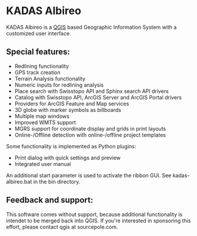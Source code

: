# KADAS Albireo

KADAS Albireo is a [QGIS](http://qgis.org/) based Geographic Information System
with a customized user interface.

## Special features:

 * Redlining functionality
 * GPS track creation
 * Terrain Analysis functionality
 * Numeric inputs for redlining analysis
 * Place search with Swisstopo API and Sphinx search API drivers 
 * Catalog with Swisstopo API, ArcGIS Server and ArcGIS Portal drivers
 * Providers for ArcGIS Feature and Map services
 * 3D globe with marker symbols as billboards
 * Multiple map windows
 * Improved WMTS support
 * MGRS support for coordinate display and grids in print layouts
 * Online-/Offline detection with online-/offline project templates

Some functionality is implemented as Python plugins:

 * Print dialog with quick settings and preview
 * Integrated user manual

An additional start parameter is used to activate the ribbon GUI. See kadas-albireo.bat in the bin directory.

## Feedback and support:

This software comes without support, because additional functionality is intendet to be merged back into QGIS.
If you're interested in sponsoring this effort, please contact qgis at sourcepole.com.
